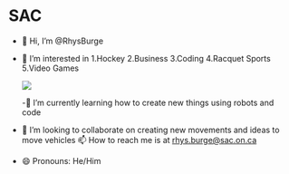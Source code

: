 # SAC
  
 - 👋 Hi, I’m @RhysBurge
 - 👀 I’m interested in
1.Hockey
2.Business
3.Coding
4.Racquet Sports
5.Video Games

   
   
   
   
   
   ![](https://github.com/RhysBurge/RhysBurge/assets/156111780/4196bb18-b8e3-4203-931f-6de8c4e36489)

   -🌱 I’m currently learning how to create new things using robots and code
 - 💞️ I’m looking to collaborate on creating new movements and ideas to move vehicles  📫 How to reach me is at rhys.burge@sac.on.ca
 - 😄 Pronouns: He/Him
  


<!---
RhysBurge/RhysBurge is a ✨ special ✨ repository because its `README.md` (this file) appears on your GitHub profile.
You can click the Preview link to take a look at your changes.
--->

